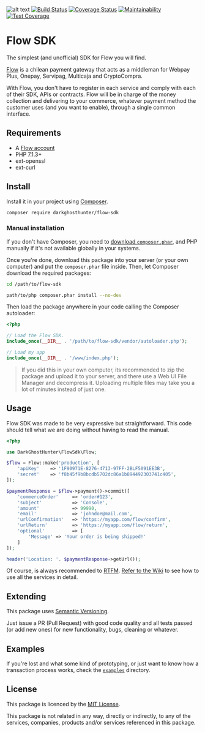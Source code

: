 ![alt text](https://www.flow.cl/images/header/logo-flow.svg)
[![Build Status](https://travis-ci.com/DarkGhostHunter/FlowSdk.svg?branch=master)](https://travis-ci.com/DarkGhostHunter/FlowSdk) [![Coverage Status](https://coveralls.io/repos/github/DarkGhostHunter/FlowSdk/badge.svg?branch=master)](https://coveralls.io/github/DarkGhostHunter/FlowSdk?branch=master) [![Maintainability](https://api.codeclimate.com/v1/badges/0138e0686180120e68c5/maintainability)](https://codeclimate.com/github/DarkGhostHunter/FlowSdk/maintainability) [![Test Coverage](https://api.codeclimate.com/v1/badges/0138e0686180120e68c5/test_coverage)](https://codeclimate.com/github/DarkGhostHunter/FlowSdk/test_coverage)

# Flow SDK 

The simplest (and unofficial) SDK for Flow you will find.

[Flow](https://www.flow.cl) is a chilean payment gateway that acts as a middleman for Webpay Plus, Onepay, Servipag, Multicaja and CryptoCompra.

With Flow, you don't have to register in each service and comply with each of their SDK, APIs or contracts. Flow will be in charge of the money collection and delivering to your commerce, whatever payment method the customer uses (and you want to enable), through a single common interface.

## Requirements

* A [Flow account](https://www.flow.cl/app/web/register.php)
* PHP 7.1.3+
* ext-openssl
* ext-curl

## Install

Install it in your project using [Composer](https://getcomposer.org).

```bash
composer require darkghosthunter/flow-sdk
```

### Manual installation

If you don't have Composer, you need to [download `composer.phar`](https://getcomposer.org/composer.phar), and PHP manually if it's not available globally in your systems.

Once you're done, download this package into your server (or your own computer) and put the `composer.phar` file inside. Then, let Composer download the required packages:

```bash
cd /path/to/flow-sdk

path/to/php composer.phar install --no-dev
```

Then load the package anywhere in your code calling the Composer autoloader:

```php
<?php

// Load the Flow SDK.
include_once(__DIR__ . '/path/to/flow-sdk/vendor/autoloader.php');

// Load my app
include_once(__DIR__ . '/www/index.php');
```

> If you did this in your own computer, its recommended to zip the package and upload it to your server, and there use a Web UI File Manager and decompress it. Uploading multiple files may take you a lot of minutes instead of just one.

## Usage

Flow SDK was made to be very expressive but straightforward. This code should tell what we are doing without having to read the manual.

```php
<?php

use DarkGhostHunter\FlowSdk\Flow;

$flow = Flow::make('production', [
    'apiKey'    => '1F90971E-8276-4713-97FF-2BLF5091EE3B',
    'secret'    => 'f8b45f9b8bcdb5702dc86a1b894492303741c405',
]);

$paymentResponse = $flow->payment()->commit([
    'commerceOrder'     => 'order#123',
    'subject'           => 'Console',
    'amount'            => 99990,
    'email'             => 'johndoe@mail.com',
    'urlConfirmation'   => 'https://myapp.com/flow/confirm',
    'urlReturn'         => 'https://myapp.com/flow/return',
    'optional'          => [
        'Message' => 'Your order is being shipped!'
    ]
]);

header('Location: '. $paymentResponse->getUrl());
```

Of course, is always recommended to [RTFM](http://lmgtfy.com/?q=RTFM). [Refer to the Wiki](https://github.com/DarkGhostHunter/FlowSdk/wiki) to see how to use all the services in detail.

## Extending

This package uses [Semantic Versioning](https://semver.org/).

Just issue a PR (Pull Request) with good code quality and all tests passed (or add new ones) for new functionality, bugs, cleaning or whatever.

## Examples

If you're lost and what some kind of prototyping, or just want to know how a transaction process works, check the [`examples`](examples) directory.

## License

This package is licenced by the [MIT License](LICENSE).

This package is not related in any way, directly or indirectly, to any of the services, companies, products and/or services referenced in this package.